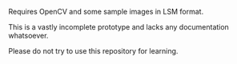 Requires OpenCV and some sample images in LSM format.

This is a vastly incomplete prototype and lacks any documentation whatsoever.

Please do not try to use this repository for learning.
